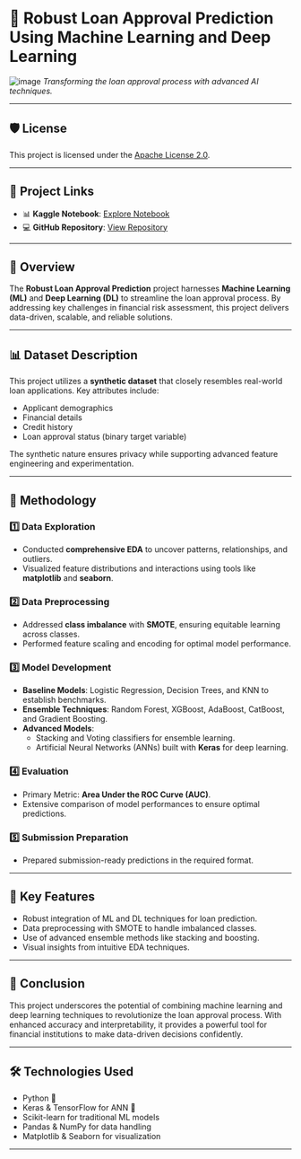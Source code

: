 # 🚀 **Robust Loan Approval Prediction Using Machine Learning and Deep Learning**  

![image](https://github.com/user-attachments/assets/9066e5ee-9da2-45d1-96e5-e0ea5fec2a2f)
*Transforming the loan approval process with advanced AI techniques.*  

---

## 🛡️ **License**  
This project is licensed under the [Apache License 2.0](https://www.apache.org/licenses/LICENSE-2.0).  

---

## 🔗 **Project Links**  
- 📊 **Kaggle Notebook**: [Explore Notebook](https://www.kaggle.com/code/shuvendupritam/robust-loan-approval-prediction-using-ml-and-dl)  
- 💻 **GitHub Repository**: [View Repository](https://github.com/SPritamDas/Portfolio-Projects/blob/main/Loan%20Approval%20Prediction/robust-loan-approval-prediction-using-ml-and-dl.ipynb)  

---

## 📖 **Overview**  
The **Robust Loan Approval Prediction** project harnesses **Machine Learning (ML)** and **Deep Learning (DL)** to streamline the loan approval process. By addressing key challenges in financial risk assessment, this project delivers data-driven, scalable, and reliable solutions.  

---

## 📊 **Dataset Description**  
This project utilizes a **synthetic dataset** that closely resembles real-world loan applications. Key attributes include:  
- Applicant demographics  
- Financial details  
- Credit history  
- Loan approval status (binary target variable)  

The synthetic nature ensures privacy while supporting advanced feature engineering and experimentation.  

---

## 🔬 **Methodology**  

### 1️⃣ **Data Exploration**  
- Conducted **comprehensive EDA** to uncover patterns, relationships, and outliers.  
- Visualized feature distributions and interactions using tools like **matplotlib** and **seaborn**.  

### 2️⃣ **Data Preprocessing**  
- Addressed **class imbalance** with **SMOTE**, ensuring equitable learning across classes.  
- Performed feature scaling and encoding for optimal model performance.  

### 3️⃣ **Model Development**  
- **Baseline Models**: Logistic Regression, Decision Trees, and KNN to establish benchmarks.  
- **Ensemble Techniques**: Random Forest, XGBoost, AdaBoost, CatBoost, and Gradient Boosting.  
- **Advanced Models**:  
  - Stacking and Voting classifiers for ensemble learning.  
  - Artificial Neural Networks (ANNs) built with **Keras** for deep learning.  

### 4️⃣ **Evaluation**  
- Primary Metric: **Area Under the ROC Curve (AUC)**.  
- Extensive comparison of model performances to ensure optimal predictions.  

### 5️⃣ **Submission Preparation**  
- Prepared submission-ready predictions in the required format.  

---

## 🎯 **Key Features**  
- Robust integration of ML and DL techniques for loan prediction.  
- Data preprocessing with SMOTE to handle imbalanced classes.  
- Use of advanced ensemble methods like stacking and boosting.  
- Visual insights from intuitive EDA techniques.  

---

## 🏁 **Conclusion**  
This project underscores the potential of combining machine learning and deep learning techniques to revolutionize the loan approval process. With enhanced accuracy and interpretability, it provides a powerful tool for financial institutions to make data-driven decisions confidently.  

---

## 🛠️ **Technologies Used**  
- Python 🐍  
- Keras & TensorFlow for ANN 🧠  
- Scikit-learn for traditional ML models  
- Pandas & NumPy for data handling  
- Matplotlib & Seaborn for visualization  

---
